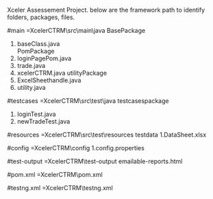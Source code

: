 Xceler Assessement Project.
below are the framework path to identify folders, packages, files.

#main =XcelerCTRM\src\main\java
BasePackage 
  1. baseClass.java  
PomPackage 
  1. loginPagePom.java
  2. trade.java
  3. xcelerCTRM.java 
utilityPackage
  1. ExcelSheethandle.java
  2. utility.java

#testcases =XcelerCTRM\src\test\java
testcasespackage
  1. loginTest.java
  2. newTradeTest.java
     
#resources =XcelerCTRM\src\test\resources
testdata
  1.DataSheet.xlsx

#config =XcelerCTRM\config
  1.config.properties

#test-output =XcelerCTRM\test-output
  emailable-reports.html

#pom.xml =XcelerCTRM\pom.xml

#testng.xml =XcelerCTRM\testng.xml




